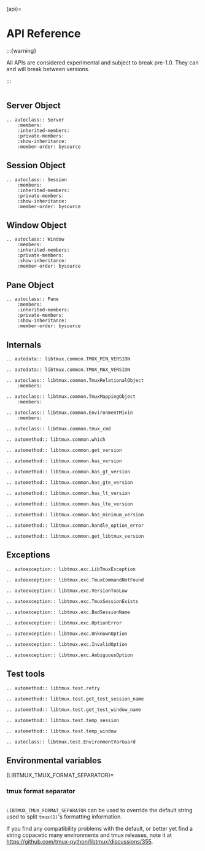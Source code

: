 (api)=

# API Reference

:::{warning}

All APIs are considered experimental and subject to break pre-1.0. They can and will break between
versions.

:::

```{module} libtmux

```

## Server Object

```{eval-rst}
.. autoclass:: Server
    :members:
    :inherited-members:
    :private-members:
    :show-inheritance:
    :member-order: bysource
```

## Session Object

```{eval-rst}
.. autoclass:: Session
    :members:
    :inherited-members:
    :private-members:
    :show-inheritance:
    :member-order: bysource
```

## Window Object

```{eval-rst}
.. autoclass:: Window
    :members:
    :inherited-members:
    :private-members:
    :show-inheritance:
    :member-order: bysource
```

## Pane Object

```{eval-rst}
.. autoclass:: Pane
    :members:
    :inherited-members:
    :private-members:
    :show-inheritance:
    :member-order: bysource
```

## Internals

```{eval-rst}
.. autodata:: libtmux.common.TMUX_MIN_VERSION
```

```{eval-rst}
.. autodata:: libtmux.common.TMUX_MAX_VERSION
```

```{eval-rst}
.. autoclass:: libtmux.common.TmuxRelationalObject
    :members:
```

```{eval-rst}
.. autoclass:: libtmux.common.TmuxMappingObject
    :members:
```

```{eval-rst}
.. autoclass:: libtmux.common.EnvironmentMixin
    :members:
```

```{eval-rst}
.. autoclass:: libtmux.common.tmux_cmd
```

```{eval-rst}
.. automethod:: libtmux.common.which
```

```{eval-rst}
.. automethod:: libtmux.common.get_version
```

```{eval-rst}
.. automethod:: libtmux.common.has_version
```

```{eval-rst}
.. automethod:: libtmux.common.has_gt_version
```

```{eval-rst}
.. automethod:: libtmux.common.has_gte_version
```

```{eval-rst}
.. automethod:: libtmux.common.has_lt_version
```

```{eval-rst}
.. automethod:: libtmux.common.has_lte_version
```

```{eval-rst}
.. automethod:: libtmux.common.has_minimum_version
```

```{eval-rst}
.. automethod:: libtmux.common.handle_option_error
```

```{eval-rst}
.. automethod:: libtmux.common.get_libtmux_version
```

## Exceptions

```{eval-rst}
.. autoexception:: libtmux.exc.LibTmuxException
```

```{eval-rst}
.. autoexception:: libtmux.exc.TmuxCommandNotFound
```

```{eval-rst}
.. autoexception:: libtmux.exc.VersionTooLow
```

```{eval-rst}
.. autoexception:: libtmux.exc.TmuxSessionExists
```

```{eval-rst}
.. autoexception:: libtmux.exc.BadSessionName
```

```{eval-rst}
.. autoexception:: libtmux.exc.OptionError
```

```{eval-rst}
.. autoexception:: libtmux.exc.UnknownOption
```

```{eval-rst}
.. autoexception:: libtmux.exc.InvalidOption
```

```{eval-rst}
.. autoexception:: libtmux.exc.AmbiguousOption
```

## Test tools

```{eval-rst}
.. automethod:: libtmux.test.retry
```

```{eval-rst}
.. automethod:: libtmux.test.get_test_session_name
```

```{eval-rst}
.. automethod:: libtmux.test.get_test_window_name
```

```{eval-rst}
.. automethod:: libtmux.test.temp_session
```

```{eval-rst}
.. automethod:: libtmux.test.temp_window
```

```{eval-rst}
.. autoclass:: libtmux.test.EnvironmentVarGuard
```

## Environmental variables

(LIBTMUX_TMUX_FORMAT_SEPARATOR)=

### tmux format separator

```{versionadded} 0.11.0b0

```

`LIBTMUX_TMUX_FORMAT_SEPARATOR` can be used to override the default string used
to split `tmux(1)`'s formatting information.

If you find any compatibility problems with the default, or better yet find a string copacetic
many environments and tmux releases, note it at <https://github.com/tmux-python/libtmux/discussions/355>.
